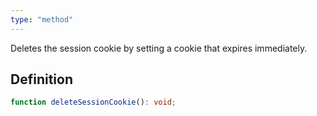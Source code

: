 ```yaml
---
type: "method"
---
```


Deletes the session cookie by setting a cookie that expires immediately.

## Definition

```ts
function deleteSessionCookie(): void;
```

